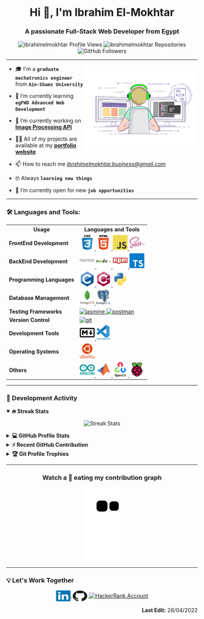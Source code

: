 <!-- My Name -->
<h1 align="center">
    Hi 👋, I'm Ibrahim El-Mokhtar
</h1>

<!-- Simple Greeting -->
<h3 align="center">
    A passionate Full-Stack Web Developer from Egypt
</h3>

<!-- Badges -->
<p align="center">
    <img src="https://komarev.com/ghpvc/?username=ibrahimelmokhtar&label=Profile%20views&color=0e75b6&style=flat" alt="ibrahimelmokhtar Profile Views" title="GitHub Profile Views"/>
    <img src="https://badges.pufler.dev/repos/ibrahimelmokhtar" alt="ibrahimelmokhtar Repositories" title="GitHub Repositories"/>
    <img src="https://img.shields.io/github/followers/ibrahimelmokhtar?label=Followers" alt="GitHub Followers" title="GitHub Followers"/>
</p>
<hr>

<!-- Main GIF -->
<img align="right" src="./assets/coding.gif" width="300px"/>

<!-- Basic Infomation About Me -->
- 🎓 I'm a **`graduate`** **`mechatronics engineer`** from **`Ain-Shams University`**

- 🌱 I’m currently learning **`egFWD Advanced Web Development`**

- 🔭 I’m currently working on [**Image Processing API**](https://github.com/ibrahimelmokhtar/ts-image-processing-api)

- 👨‍💻 All of my projects are available at my [**portfolio website**](https://ibrahimelmokhtar.herokuapp.com/)

- 📫 How to reach me *ibrahimelmokhtar.business@gmail.com*

- 🤓 Always **`learning new things`**

- 🤔 I’m currently open for new **`job opportunities`**

<!-- Skills, Languages and Tools -->
<hr>
<h3 align="left">
    🛠️ Languages and Tools:
</h3>
<table align="center">
    <tr>
        <th>Usage</th>
        <th>Languages and Tools</th>
    </tr>
    <tr>
        <td><b>FrontEnd Development</b></td>
        <td>
            <!-- CSS -->
            <a href="https://www.w3schools.com/css/" target="_blank" rel="noreferrer">
                <img src="https://raw.githubusercontent.com/devicons/devicon/master/icons/css3/css3-original-wordmark.svg" alt="css3" width="40px" height="40px" title="CSS3"/>
            </a>
            <!-- HTML5 -->
            <a href="https://www.w3.org/html/" target="_blank" rel="noreferrer">
                <img src="https://raw.githubusercontent.com/devicons/devicon/master/icons/html5/html5-original-wordmark.svg" alt="html5" width="40px" height="40px" title="HTML5"/>
            </a>
            <!-- JavaScript -->
            <a href="https://developer.mozilla.org/en-US/docs/Web/JavaScript" target="_blank" rel="noreferrer">
                <img src="https://raw.githubusercontent.com/devicons/devicon/master/icons/javascript/javascript-original.svg" alt="javascript" width="40px" height="40px" title="JavaScript"/>
            </a>
            <!-- SASS -->
            <a href="https://sass-lang.com" target="_blank" rel="noreferrer">
                <img src="https://raw.githubusercontent.com/devicons/devicon/master/icons/sass/sass-original.svg" alt="sass" width="40px" height="40px" title="SASS"/>
            </a>
        </td>
    </tr>
    <tr>
        <td><b>BackEnd Development</b></td>
        <td>
            <!-- Express -->
            <a href="https://expressjs.com" target="_blank" rel="noreferrer">
                <img src="https://raw.githubusercontent.com/devicons/devicon/master/icons/express/express-original-wordmark.svg" alt="express" width="40px" height="40px" title="Express"/>
            </a>
            <!-- NodeJS -->
            <a href="https://nodejs.org" target="_blank" rel="noreferrer">
                <img src="https://raw.githubusercontent.com/devicons/devicon/master/icons/nodejs/nodejs-original-wordmark.svg" alt="nodejs" width="40px" height="40px" title="NodeJS"/>
            </a>
            <!-- NPM -->
            <a href="https://www.npmjs.com/" target="_blank" rel="noreferrer">
                <img src="https://raw.githubusercontent.com/devicons/devicon/master/icons/npm/npm-original-wordmark.svg" alt="npm" width="40px" height="40px" title="Node Package Manager"/>
            </a>
            <!-- TypeScript -->
            <a href="https://www.typescriptlang.org/" target="_blank" rel="noreferrer">
                <img src="https://raw.githubusercontent.com/devicons/devicon/master/icons/typescript/typescript-original.svg" alt="typescript" width="40px" height="40px" title="TypeScript"/>
            </a>
        </td>
    </tr>
    <tr>
        <td><b>Programming Languages</b></td>
        <td>
            <!-- C -->
            <a href="https://www.cprogramming.com/" target="_blank" rel="noreferrer">
                <img src="https://raw.githubusercontent.com/devicons/devicon/master/icons/c/c-original.svg" alt="c" width="40px" height="40px" title="C"/>
            </a>
            <!-- Cpp -->
            <a href="https://www.w3schools.com/cpp/" target="_blank" rel="noreferrer">
                <img src="https://raw.githubusercontent.com/devicons/devicon/master/icons/cplusplus/cplusplus-original.svg" alt="cplusplus" width="40px" height="40px" title="C++"/>
            </a>
            <!-- Python -->
            <a href="https://www.python.org" target="_blank" rel="noreferrer">
                <img src="https://raw.githubusercontent.com/devicons/devicon/master/icons/python/python-original.svg" alt="python" width="40px" height="40px" title="Python"/>
            </a>
        </td>
    </tr>
    <tr>
        <td><b>Database Management</b></td>
        <td>
            <!-- MongoDB -->
            <a href="https://www.mongodb.com/" target="_blank" rel="noreferrer">
                <img src="https://raw.githubusercontent.com/devicons/devicon/master/icons/mongodb/mongodb-original-wordmark.svg" alt="mongodb" width="40px" height="40px" title="MongoDB"/>
            </a>
            <!-- PostgreSQL -->
            <a href="https://www.postgresql.org" target="_blank" rel="noreferrer">
                <img src="https://raw.githubusercontent.com/devicons/devicon/master/icons/postgresql/postgresql-original-wordmark.svg" alt="postgresql" width="40px" height="40px" title="PostgreSQL"/>
            </a>
        </td>
    </tr>
    <tr>
        <td><b>Testing Frameworks</b></td>
        <td>
            <!-- Jasmine -->
            <a href="https://jasmine.github.io/" target="_blank" rel="noreferrer">
                <img src="https://www.vectorlogo.zone/logos/jasmine/jasmine-icon.svg" alt="jasmine" width="40px" height="40px" title="Jasmine"/>
            </a>
            <!-- Postman -->
            <a href="https://postman.com" target="_blank" rel="noreferrer">
                <img src="https://www.vectorlogo.zone/logos/getpostman/getpostman-icon.svg" alt="postman" width="40px" height="40px" title="Postman"/>
            </a>
        </td>
    </tr>
    <tr>
        <td><b>Version Control</b></td>
        <td>
            <!-- Git -->
            <a href="https://git-scm.com/" target="_blank" rel="noreferrer">
                <img src="https://www.vectorlogo.zone/logos/git-scm/git-scm-icon.svg" alt="git" width="40px" height="40px" title="Git"/>
            </a>
        </td>
    </tr>
    <tr>
        <td><b>Development Tools</b></td>
        <td>
            <!-- Markdown -->
            <a href="https://www.markdownguide.org/" target="_blank" rel="noreferrer">
                <img src="https://raw.githubusercontent.com/devicons/devicon/master/icons/markdown/markdown-original.svg" alt="markdown" width="40px" height="40px" title="Markdown"/>
            </a>
            <!-- VSCode -->
            <a href="https://code.visualstudio.com/" target="_blank" rel="noreferrer">
                <img src="https://raw.githubusercontent.com/devicons/devicon/master/icons/vscode/vscode-original-wordmark.svg" alt="ubuntu" width="40px" height="40px" title="Visual Studio Code"/>
            </a>
        </td>
    </tr>
    <tr>
        <td><b>Operating Systems</b></td>
        <td>
            <!-- Ubuntu -->
            <a href="https://ubuntu.com/" target="_blank" rel="noreferrer">
                <img src="https://raw.githubusercontent.com/devicons/devicon/master/icons/ubuntu/ubuntu-plain-wordmark.svg" alt="ubuntu" width="40px" height="40px" title="Ubuntu"/>
            </a>
        </td>
    </tr>
    <tr>
        <td><b>Others</b></td>
        <td>
            <!-- Arduino -->
            <a href="https://www.arduino.cc/" target="_blank" rel="noreferrer">
                <img src="https://raw.githubusercontent.com/devicons/devicon/master/icons/arduino/arduino-original-wordmark.svg" alt="arduino" width="40px" height="40px" title="Arduino"/>
            </a>
            <!-- MatLab -->
            <a href="https://www.mathworks.com/products/matlab.html" target="_blank" rel="noreferrer">
                <img src="https://raw.githubusercontent.com/devicons/devicon/master/icons/matlab/matlab-original.svg" alt="matlab" width="40px" height="40px" title="MatLab"/>
            </a>
            <!-- OpenCV -->
            <a href="https://opencv.org/" target="_blank" rel="noreferrer">
                <img src="https://raw.githubusercontent.com/devicons/devicon/master/icons/opencv/opencv-original-wordmark.svg" alt="opencv" width="40px" height="40px" title="OpenCV"/>
            </a>
            <!-- Raspberry Pi -->
            <a href="https://www.raspberrypi.org/" target="_blank" rel="noreferrer">
                <img src="https://raw.githubusercontent.com/devicons/devicon/master/icons/raspberrypi/raspberrypi-original.svg" alt="raspberrypi" width="40px" height="40px" title="Raspberry Pi"/>
            </a>
        </td>
    </tr>
</table>

<!-- Development Activities -->
<hr>
<h3>
    🚀 Development Activity
</h3>

<details open>
    <summary><b>🔥 Streak Stats</b></summary>
    <p align="center">
        <img src="https://github-readme-streak-stats.herokuapp.com/?user=ibrahimelmokhtar&theme=dracula" alt="Streak Stats"/>
    </p>
</details>

<details>
    <summary><b>💻 GitHub Profile Stats</b></summary>
    <p align="center">
        <img src="https://github-readme-stats.vercel.app/api?username=ibrahimelmokhtar&show_icons=true&count_private=true&locale=en&theme=dracula" alt="GitHub Stats"/>
    </p>
    <p align="center">
        <img src="https://github-readme-stats.vercel.app/api/top-langs?username=ibrahimelmokhtar&show_icons=true&locale=en&layout=compact&hide=c, c%2B%2B, makefile, cmake, batchfile, matlab&exclude_repo=Calculator&langs_count=10&theme=dracula" alt="Most Used Languages"/>
    </p>
    <p align="center">
        <b>Note:</b> <i>Top languages is only a metric of the languages my public code consists of and doesn't reflect experience or skill level.</i>
    </p>
</details>

<details>
    <summary><b>⚡ Recent GitHub Contribution</b></summary>
    <p align="center">
        <img src="https://activity-graph.herokuapp.com/graph?username=ibrahimelmokhtar&theme=dracula" alt="GitHub Contribution"/>
    </p>
    <p align="center">
        <b>Note:</b> <i>This graph is showing GitHub Contributions <b>over the last 31 days</b>.</i>
    </p>
</details>

<details>
    <summary><b>🏆 Git Profile Trophies</b></summary>
    <p align="center">
        <img src="https://github-profile-trophy.vercel.app/?username=ibrahimelmokhtar&column=4&margin-w=15&margin-h=15&theme=dracula" alt="Git Profile Trophies"/>
    </p>
</details>

<!-- Snake Animation -->
<hr>
<h3 align ="center">
    Watch a 🐍 eating my contribution graph
</h3>
<p align="center">
  <img src="https://github.com/ibrahimelmokhtar/ibrahimelmokhtar/blob/output/github-contribution-grid-snake.svg" alt="Snake Animation"/>

<!-- Social Media Accounts -->
<hr>
<h3 align="left">
    💡 Let's Work Together
</h3>
<p align="center">
    <a href="https://linkedin.com/in/ibrahimelmokhtar" target="_blank">
        <img align="center" src="https://raw.githubusercontent.com/devicons/devicon/master/icons/linkedin/linkedin-original.svg" alt="LinkedIn Account" height="30px" width="40px" title="LinkedIn Account"/>
    </a>
    <a href="https://github.com/ibrahimelmokhtar" target="_blank">
        <img align="center" src="https://raw.githubusercontent.com/devicons/devicon/master/icons/github/github-original.svg" alt="GitHub Account" height="30px" width="40px" title="GitHub Account"/>
    </a>
    <a href="https://www.hackerrank.com/ibrahimelmokhtar" target="_blank">
        <img align="center" src="https://raw.githubusercontent.com/rahuldkjain/github-profile-readme-generator/master/src/images/icons/Social/hackerrank.svg" alt="HackerRank Account" height="30px" width="40px" title="HackerRank Account"/>
    </a>
</p>

<!-- File Ending -->
<p align="right">
    <b>Last Edit:</b> 28/04/2022
</p>
